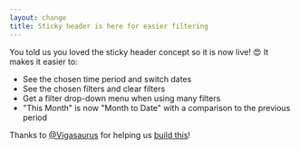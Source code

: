 ```yaml
---
layout: change
title: Sticky header is here for easier filtering
---
```

You told us you loved the sticky header concept so it is now live! 😍 It makes it easier to:

* See the chosen time period and switch dates
* See the chosen filters and clear filters
* Get a filter drop-down menu when using many filters
* "This Month" is now "Month to Date" with a comparison to the previous period

Thanks to [@Vigasaurus](https://github.com/Vigasaurus) for helping us [build this](https://github.com/plausible/analytics/discussions/409)!